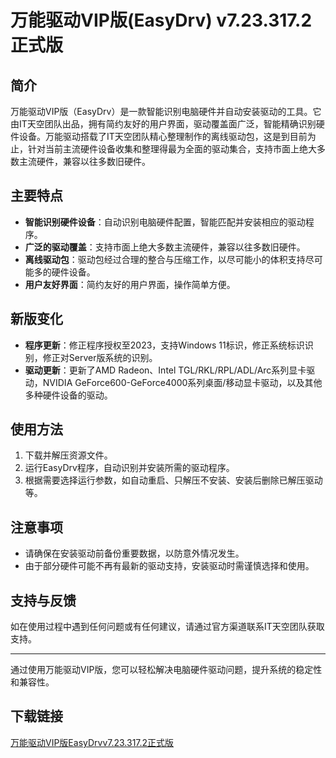 # 万能驱动VIP版(EasyDrv) v7.23.317.2 正式版

## 简介
万能驱动VIP版（EasyDrv）是一款智能识别电脑硬件并自动安装驱动的工具。它由IT天空团队出品，拥有简约友好的用户界面，驱动覆盖面广泛，智能精确识别硬件设备。万能驱动搭载了IT天空团队精心整理制作的离线驱动包，这是到目前为止，针对当前主流硬件设备收集和整理得最为全面的驱动集合，支持市面上绝大多数主流硬件，兼容以往多数旧硬件。

## 主要特点
- **智能识别硬件设备**：自动识别电脑硬件配置，智能匹配并安装相应的驱动程序。
- **广泛的驱动覆盖**：支持市面上绝大多数主流硬件，兼容以往多数旧硬件。
- **离线驱动包**：驱动包经过合理的整合与压缩工作，以尽可能小的体积支持尽可能多的硬件设备。
- **用户友好界面**：简约友好的用户界面，操作简单方便。

## 新版变化
- **程序更新**：修正程序授权至2023，支持Windows 11标识，修正系统标识识别，修正对Server版系统的识别。
- **驱动更新**：更新了AMD Radeon、Intel TGL/RKL/RPL/ADL/Arc系列显卡驱动，NVIDIA GeForce600-GeForce4000系列桌面/移动显卡驱动，以及其他多种硬件设备的驱动。

## 使用方法
1. 下载并解压资源文件。
2. 运行EasyDrv程序，自动识别并安装所需的驱动程序。
3. 根据需要选择运行参数，如自动重启、只解压不安装、安装后删除已解压驱动等。

## 注意事项
- 请确保在安装驱动前备份重要数据，以防意外情况发生。
- 由于部分硬件可能不再有最新的驱动支持，安装驱动时需谨慎选择和使用。

## 支持与反馈
如在使用过程中遇到任何问题或有任何建议，请通过官方渠道联系IT天空团队获取支持。

---

通过使用万能驱动VIP版，您可以轻松解决电脑硬件驱动问题，提升系统的稳定性和兼容性。

## 下载链接

[万能驱动VIP版EasyDrvv7.23.317.2正式版](https://pan.quark.cn/s/487b0bb4b453)